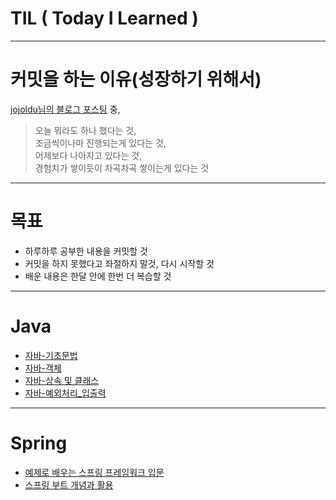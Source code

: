 # TIL ( Today I Learned )
---
# 커밋을 하는 이유(성장하기 위해서)
<a href="https://jojoldu.tistory.com/402">jojoldu님의 블로그 포스팅</a> 중,  
>오늘 뭐라도 하나 했다는 것,  
>조금씩이나마 진행되는게 있다는 것,  
>어제보다 나아지고 있다는 것,  
>경험치가 쌓이듯이 차곡차곡 쌓이는게 있다는 것  
---
# 목표
* 하루하루 공부한 내용을 커밋할 것
* 커밋을 하지 못했다고 좌절하지 말것, 다시 시작할 것
* 배운 내용은 한달 안에 한번 더 복습할 것
---
# Java
* <a href="https://github.com/kongsabary/TIL/blob/main/JAVA/%EC%9E%90%EB%B0%94-%EA%B8%B0%EC%B4%88%EB%AC%B8%EB%B2%95.md">자바-기초문법</a>
* <a href="https://github.com/kongsabary/TIL/blob/main/JAVA/%EC%9E%90%EB%B0%94-%EA%B0%9D%EC%B2%B4.md">자바-객체</a>
* <a href="https://github.com/kongsabary/TIL/blob/main/JAVA/%EC%9E%90%EB%B0%94-%EC%83%81%EC%86%8D%20%EB%B0%8F%20%ED%81%B4%EB%9E%98%EC%8A%A4.md">자바-상속 및 클래스</a>
* <a href="https://github.com/kongsabary/TIL/blob/main/JAVA/%EC%9E%90%EB%B0%94-%EC%98%88%EC%99%B8%EC%B2%98%EB%A6%AC_%EC%9E%85%EC%B6%9C%EB%A0%A5.md">자바-예외처리_입출력</a>
---
# Spring
* <a href="https://github.com/kongsabary/TIL/blob/main/Spring/%EC%8A%A4%ED%94%84%EB%A7%81-%EC%8A%A4%ED%94%84%EB%A7%81%20%ED%94%84%EB%A0%88%EC%9E%84%EC%9B%8C%ED%81%AC%20%EC%9E%85%EB%AC%B8.md">예제로 배우는 스프링 프레임워크 입문</a>
* <a href="">스프링 부트 개념과 활용</a>
